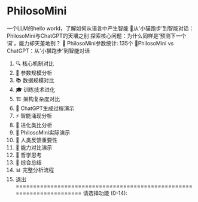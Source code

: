 # PhilosoMini
一个LLM的hello world，了解如何从语言中产生智能
🌟从'小猫跑步'到智能对话：PhilosoMini与ChatGPT的天壤之别
   探索核心问题：为什么同样是'预测下一个词'，能力却天差地别？
🧠 PhilosoMini参数统计: 135个
🌟PhilosoMini vs ChatGPT：从'小猫跑步'到智能对话

1.  🔍 核心机制对比
2.  🔢 参数规模分析
3.  📚 数据规模对比
4.  🎓 训练技术进化
5.  🏗️ 架构复杂度对比
6.  🤖 ChatGPT生成过程演示
7.  ⚡ 智能涌现分析
8.  🌟 进化类比分析
9.  🔬 PhilosoMini实际演示
10. 💝 人类反馈重要性
11. 🎪 能力对比演示
12. 🤔 哲学思考
13. 🌟 综合总结
14. 📊 完整分析流程
0.  退出
======================================================================
请选择功能 (0-14): 
